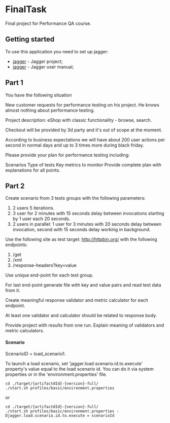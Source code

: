 # FinalTask
Final project for Performance QA course.


## Getting started
To use this application you need to set up jagger:
* [jagger](https://github.com/griddynamics/jagger) - Jagger project;
* [jagger](http://griddynamics.github.io/jagger/doc/index.html) - Jagger user manual;


## Part 1
You have the following situation

New customer requests for performance testing on his project.
He knows almost nothing about performance testing. 

Project description: eShop with classic functionality - browse, search.

Checkout will be provided by 3d party and it's out of scope at the moment. 

According to business expectations we will have about 200 user actions per second in normal days and up to 3 times more during black friday.

Please provide your plan for performance testing including:

Scenarios
Type of tests
Key metrics to monitor
Provide complete plan with explanations for all points.


## Part 2 
Create scenario from 3 tests groups with the following parameters:

1. 2 users 5 iterations.
2. 3 user for 2 minutes with 15 seconds delay between invocations starting by 1 user each 20 seconds.
3. 2 users in parallel: 1 user for 3 minutes with 20 seconds delay between invocation, second with 15 seconds delay working in background.


Use the following site as test target: http://httpbin.org/ with the following endpoints:
1. /get
2. /xml
2. /response-headers?key=value

Use unique end-point for each test group.

For last end-point generate file with key and value pairs and read test data from it.

Create meaningful response validator and metric calculator for each endpoint.

At least one validator and calculator should be related to response body.

Provide project with results from one run.
Explain meaning of validators and metric calculators.

#### Scenario
ScenarioID = load_scenario1. 

To launch a load scenario, set 'jagger.load.scenario.id.to.execute' property's value equal to the load scenario id.
You can do it via system properties or in the 'environment.properties' file.

```
cd ./target/{artifactdId}-{version}-full/
./start.sh profiles/basic/environment.properties 
```
or 
```
cd ./target/{artifactdId}-{version}-full/
./start.sh profiles/basic/environment.properties -Djagger.load.scenario.id.to.execute = scenarioId
```






